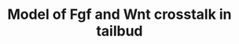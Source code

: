 ---
annotations:
- type: Pathway Ontology
  value: fibroblast growth factor signaling pathway
- type: Pathway Ontology
  value: Wnt signaling pathway
authors:
- Khanspers
description: A simple model of the Fgf and Wnt gene network in the zebrafish tailbud.  Fgf
  signaling inhibits transcription of the Wnt inhibitors dkk1 and notum1a. PI3k signaling
  activates the Wnt pathway by phosphorylating (inactivating) Gsk3β. Phosphorylation
  of Gsk3β also leads to an increase in active Erk levels, suggesting Wnt signaling
  promotes Mapk activity. Fgf and Wnt have opposing effects on transcription of co-regulated
  genes, which include Fgf (spred3) and Wnt (dkk1, notum1a) inhibitors. (From Stulberg
  et al)
last-edited: 2017-07-26
organisms:
- Danio rerio
redirect_from:
- /index.php/Pathway:WP4021
- /instance/WP4021
schema-jsonld:
- '@context': https://schema.org/
  '@id': https://wikipathways.github.io/pathways/WP4021.html
  '@type': Dataset
  creator:
    '@type': Organization
    name: WikiPathways
  description: A simple model of the Fgf and Wnt gene network in the zebrafish tailbud.  Fgf
    signaling inhibits transcription of the Wnt inhibitors dkk1 and notum1a. PI3k
    signaling activates the Wnt pathway by phosphorylating (inactivating) Gsk3β. Phosphorylation
    of Gsk3β also leads to an increase in active Erk levels, suggesting Wnt signaling
    promotes Mapk activity. Fgf and Wnt have opposing effects on transcription of
    co-regulated genes, which include Fgf (spred3) and Wnt (dkk1, notum1a) inhibitors.
    (From Stulberg et al)
  keywords:
  - erk2
  - dkk1b
  - pik3cd
  - spt
  - wnt11
  - tbx6
  - wnt3a
  - notum1a
  - fgf4
  - wnt3
  - pik3ca
  - pik3cg
  - fgf19
  - fgf16
  - wnt5b
  - ntl
  - fgf24
  - fgf8a
  - fgf10b
  - dkk1a
  - spred3
  - erk1
  - pik3cb
  - fgf17
  - fgf3
  - wnt8a
  - gsk3b
  - fgf10a
  - wnt7ba
  license: CC0
  name: Model of Fgf and Wnt crosstalk in tailbud
seo: CreativeWork
title: Model of Fgf and Wnt crosstalk in tailbud
wpid: WP4021
---